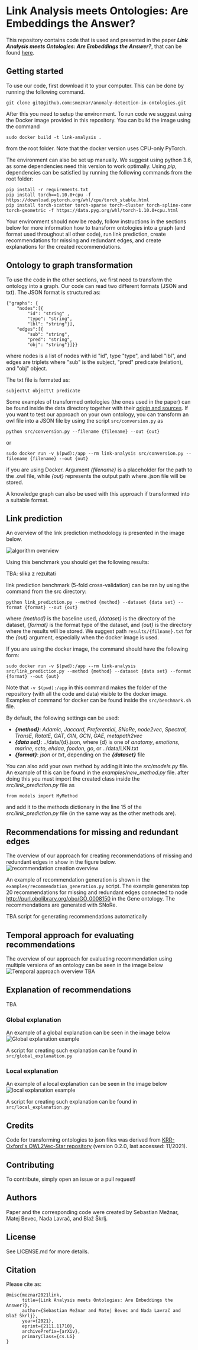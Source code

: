 # Link Analysis meets Ontologies: Are Embeddings the Answer?
This repository contains code that is used and presented in the paper **_Link Analysis meets Ontologies: Are 
Embeddings the Answer?_**, that can be found [here](https://arxiv.org/abs/2111.11710).

## Getting started

To use our code, first download it to your computer. This can be done by running the following command.
```
git clone git@github.com:smeznar/anomaly-detection-in-ontologies.git
```
After this you need to setup the environment. To run code we suggest using the Docker image provided in this repository.
You can build the image using the command 
```
sudo docker build -t link-analysis .
```
from the root folder. Note that the docker version uses CPU-only PyTorch.

The environment can also be set up manually. We suggest using python 3.6, as some dependencies need this version to work
optimally. Using _pip_, dependencies can be satisfied by running the following commands from the root folder:

```
pip install -r requirements.txt
pip install torch==1.10.0+cpu -f https://download.pytorch.org/whl/cpu/torch_stable.html
pip install torch-scatter torch-sparse torch-cluster torch-spline-conv torch-geometric -f https://data.pyg.org/whl/torch-1.10.0+cpu.html
```

Your environment should now be ready, follow instructions in the sections below for more information how to transform 
ontologies into a graph (and format used throughout all other code), run link prediction, create recommendations for
missing and redundant edges, and create explanations for the created recommendations.

## Ontology to graph transformation

To use the code in the other sections, we first need to transform the ontology into a graph. Our code can read two
different formats (JSON and txt). The JSON format is structured as:
```
{"graphs": {
    "nodes":[{
    	"id": "string" ,
        "type": "string",
        "lbl": "string"}],
    "edges":[{
        "sub": "string",
        "pred": "string",
        "obj": "string"}]}}
```
where nodes is a list of nodes with id "id", type "type", and label "lbl", and edges are triplets where "sub" is the 
subject, "pred" predicate (relation), and "obj" object.

The txt file is formated as:
```
subject\t object\t predicate 
```

Some examples of transformed ontologies (the ones used in the paper) can be found inside the data directory together with their
[origin and sources](data/README.md). If you want to test our approach on your own ontology, you can transform an owl
file into a JSON file by using the script ``src/conversion.py`` as 
```
python src/conversion.py --filename {filename} --out {out}
```
or
```
sudo docker run -v $(pwd):/app --rm link-analysis src/conversion.py --filename {filename} --out {out}
```
if you are using Docker. Argument _{filename}_ is a placeholder for the path to the .owl file, while _{out}_ represents
the output path where .json file will be stored.

A knowledge graph can also be used with this approach if transformed into a suitable format.

## Link prediction

An overview of the link prediction methodology is presented in the image below.

![algorithm overview](figures/link_prediction_scheme.png)

Using this benchmark you should get the following results:

TBA: slika z rezultati

link prediction benchmark (5-fold cross-validation) can be ran by using the command from the src directory:
```
python link_prediction.py --method {method} --dataset {data set} --format {format} --out {out}
```
where _{method}_ is the baseline used, _{dataset}_ is the directory of the dataset, _{format}_ is the format type of the 
dataset, and _{out}_ is the directory where the results will be stored. We suggest path ``results/{filname}.txt`` for
the _{out}_ argument, especially when the docker image is used.

If you are using the docker image, the command should have the following form:
```
sudo docker run -v $(pwd):/app --rm link-analysis src/link_prediction.py --method {method} --dataset {data set} --format {format} --out {out}
```
Note that ``-v $(pwd):/app`` in this command makes the folder of the repository (with all the code and data) visible
to the docker image. Examples of command for docker can be found inside the ``src/benchmark.sh`` file.

By default, the following settings can be used:
- **_{method}_**: _Adamic_, _Jaccard_, _Preferential_, _SNoRe_, _node2vec_, _Spectral_, _TransE_, 
_RotatE_, _GAT_, _GIN_, _GCN_, _GAE_, _metapath2vec_
- **_{data set}_**: ../data/{d}.json, where {d} is one of _anatomy_, _emotions_, _marine_, _scto_, _ehdaa_, _foodon_, _go_,
or ../data/LKN.txt
- **_{format}_**: _json_ or _txt_, depending on the **_{dataset}_** file

You can also add your own method by adding it into the _src/models.py_ file. An example of this can be found in the 
_examples/new_method.py_ file. after doing this you must import the created class inside the _src/link_prediction.py_ 
file as
```
from models import MyMethod
```
and add it to the methods dictionary in the line 15 of the _src/link_prediction.py_ file (in the same way as 
the other methods are).

## Recommendations for missing and redundant edges

The overview of our approach for creating recommendations of missing and redundant edges in show in the figure below.
![recommendation creation overview](figures/link_recommendation.png)

An example of recommendation generation is shown in the ``examples/recommendation_generation.py`` script. The example
generates top 20 recommendations for missing and redundant edges connected to node http://purl.obolibrary.org/obo/GO_0008150
in the Gene ontology. The recommendations are generated with SNoRe.

TBA script for generating recommendations automatically

## Temporal approach for evaluating recommendations

The overview of our approach for evaluating recommendation using multiple versions of an ontology can be seen in the image below
![Temporal approach overview](figures/link_scoring.png)
TBA

## Explanation of recommendations
TBA

### Global explanation
An example of a global explanation can be seen in the image below
![Global explanation example](figures/feature_importance_2020.png)

A script for creating such explanation can be found in ``src/global_explanation.py``

### Local explanation
An example of a local explanation can be seen in the image below
![local explanation example](figures/local_explanation_2020.png)

A script for creating such explanation can be found in ``src/local_explanation.py``

## Credits

Code for transforming ontologies to json files was derived from [KRR-Oxford's OWL2Vec-Star repository](https://github.com/KRR-Oxford/OWL2Vec-Star) 
(version 0.2.0, last accessed: 11/2021).

## Contributing

To contribute, simply open an issue or a pull request!

## Authors

Paper and the corresponding code were created by Sebastian Mežnar, Matej Bevec, Nada Lavrač, and Blaž Škrlj. 

## License

See LICENSE.md for more details.

## Citation

Please cite as:

```
@misc{meznar2021link,
      title={Link Analysis meets Ontologies: Are Embeddings the Answer?}, 
      author={Sebastian Mežnar and Matej Bevec and Nada Lavrač and Blaž Škrlj},
      year={2021},
      eprint={2111.11710},
      archivePrefix={arXiv},
      primaryClass={cs.LG}
}
```
